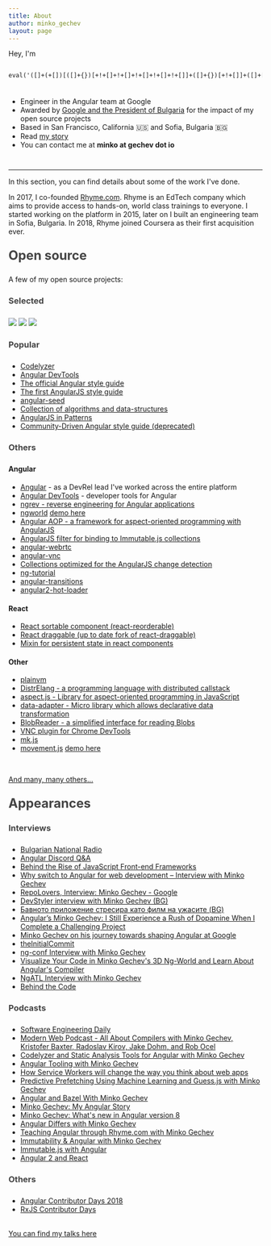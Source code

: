```yaml
---
title: About
author: minko_gechev
layout: page
---
```


<style>
h1, h2, h3 {
  margin-bottom: 24px;
  margin-top: 24px;
  color: #444;
}
h2 {
  font-size: 25px;
}
hr {
  margin-top: 10px;
}
</style>

Hey, I'm

<div class="highlight" style="height: 50px; overflow-x: auto;"><pre style="width: 135300px"><code class="language-javascript" data-lang="javascript"><span></span><span class="nb">eval</span><span class="p">(</span><span class="s1">'([]+(+[])[([]+{})[+!+[]+!+[]+!+[]+!+[]+!+[]]+([]+{})[+!+[]]+([]+[][+!+[]])[+!+[]]+([]+![])[+!+[]+!+[]+!+[]]+([]+{})[+!+[]+!+[]+!+[]+!+[]+!+[]+!+[]]+([]+!![])[+!+[]]+([]+!![])[+!+[]+!+[]]+([]+{})[+!+[]+!+[]+!+[]+!+[]+!+[]]+([]+{})[+!+[]+!+[]+!+[]+!+[]+!+[]+!+[]]+([]+{})[+!+[]]+([]+!![])[+!+[]]])[+!+[]+!+[]+!+[]+!+[]+!+[]+!+[]+!+[]+!+[]+!+[]+!+[]+!+[]][([]+{})[+!+[]+!+[]+!+[]+!+[]+!+[]+!+[]]+([]+{})[+!+[]]+([][([]+{})[+!+[]+!+[]+!+[]+!+[]+!+[]]+([]+{})[+!+[]]+([]+[][+!+[]])[+!+[]]+([]+![])[+!+[]+!+[]+!+[]]+([]+{})[+!+[]+!+[]+!+[]+!+[]+!+[]+!+[]]+([]+!![])[+!+[]]+([]+!![])[+!+[]+!+[]]+([]+{})[+!+[]+!+[]+!+[]+!+[]+!+[]]+([]+{})[+!+[]+!+[]+!+[]+!+[]+!+[]+!+[]]+([]+{})[+!+[]]+([]+!![])[+!+[]]][([]+{})[+!+[]+!+[]+!+[]+!+[]+!+[]]+([]+{})[+!+[]]+([]+[][+!+[]])[+!+[]]+([]+![])[+!+[]+!+[]+!+[]]+([]+{})[+!+[]+!+[]+!+[]+!+[]+!+[]+!+[]]+([]+!![])[+!+[]]+([]+!![])[+!+[]+!+[]]+([]+{})[+!+[]+!+[]+!+[]+!+[]+!+[]]+([]+{})[+!+[]+!+[]+!+[]+!+[]+!+[]+!+[]]+([]+{})[+!+[]]+([]+!![])[+!+[]]](([]+!![])[+!+[]]+([]+[][+[]])[+!+[]+!+[]+!+[]]+([]+{})[+!+[]+!+[]+!+[]+!+[]+!+[]+!+[]]+([]+!![])[+!+[]+!+[]]+([]+!![])[+!+[]]+([]+[][+!+[]])[+!+[]]+([]+{})[+!+[]+!+[]+!+[]+!+[]+!+[]+!+[]+!+[]]+([]+{})[+!+[]+!+[]+!+[]+!+[]+!+[]+!+[]]+(+!+[]+!+[]+!+[]+!+[]+!+[]+!+[]+!+[]+!+[]+!+[]+!+[]+!+[]+!+[]+!+[]+!+[]+!+[]+!+[]+!+[])[([]+{})[+!+[]+!+[]+!+[]+!+[]+!+[]+!+[]]+([]+{})[+!+[]]+([]+([]+[])[([]+{})[+!+[]+!+[]+!+[]+!+[]+!+[]]+([]+{})[+!+[]]+([]+[][+!+[]])[+!+[]]+([]+![])[+!+[]+!+[]+!+[]]+([]+{})[+!+[]+!+[]+!+[]+!+[]+!+[]+!+[]]+([]+!![])[+!+[]]+([]+!![])[+!+[]+!+[]]+([]+{})[+!+[]+!+[]+!+[]+!+[]+!+[]]+([]+{})[+!+[]+!+[]+!+[]+!+[]+!+[]+!+[]]+([]+{})[+!+[]]+([]+!![])[+!+[]]])[+!+[]+!+[]+!+[]+!+[]+!+[]+!+[]+!+[]+!+[]+!+[]]+([]+{})[+!+[]+!+[]+!+[]+!+[]+!+[]+!+[]]+([]+!![])[+!+[]]+([]+[][+[]])[+!+[]+!+[]+!+[]+!+[]+!+[]]+([]+[][+!+[]])[+!+[]]+([]+([]+[])[([]+{})[+!+[]+!+[]+!+[]+!+[]+!+[]]+([]+{})[+!+[]]+([]+[][+!+[]])[+!+[]]+([]+![])[+!+[]+!+[]+!+[]]+([]+{})[+!+[]+!+[]+!+[]+!+[]+!+[]+!+[]]+([]+!![])[+!+[]]+([]+!![])[+!+[]+!+[]]+([]+{})[+!+[]+!+[]+!+[]+!+[]+!+[]]+([]+{})[+!+[]+!+[]+!+[]+!+[]+!+[]+!+[]]+([]+{})[+!+[]]+([]+!![])[+!+[]]])[+!+[]+!+[]+!+[]+!+[]+!+[]+!+[]+!+[]+!+[]+!+[]+!+[]+!+[]+!+[]+!+[]+!+[]]](+!+[]+!+[]+!+[]+!+[]+!+[]+!+[]+!+[]+!+[]+!+[]+!+[]+!+[]+!+[]+!+[]+!+[]+!+[]+!+[]+!+[]+!+[]+!+[]+!+[])+([]+[][+[]])[+!+[]+!+[]+!+[]+!+[]+!+[]]+([]+![])[+!+[]+!+[]+!+[]])())[([]+!![])[+!+[]+!+[]]+([]+[][+!+[]])[+!+[]]+([]+[][+[]])[+!+[]+!+[]+!+[]]+([]+![])[+!+[]+!+[]+!+[]]+([]+{})[+!+[]+!+[]+!+[]+!+[]+!+[]]+([]+![])[+!+[]]+(+!+[]+!+[]+!+[]+!+[]+!+[]+!+[]+!+[]+!+[]+!+[]+!+[]+!+[]+!+[]+!+[]+!+[]+!+[]+!+[]+!+[]+!+[]+!+[]+!+[]+!+[]+!+[]+!+[]+!+[]+!+[])[([]+{})[+!+[]+!+[]+!+[]+!+[]+!+[]+!+[]]+([]+{})[+!+[]]+([]+([]+[])[([]+{})[+!+[]+!+[]+!+[]+!+[]+!+[]]+([]+{})[+!+[]]+([]+[][+!+[]])[+!+[]]+([]+![])[+!+[]+!+[]+!+[]]+([]+{})[+!+[]+!+[]+!+[]+!+[]+!+[]+!+[]]+([]+!![])[+!+[]]+([]+!![])[+!+[]+!+[]]+([]+{})[+!+[]+!+[]+!+[]+!+[]+!+[]]+([]+{})[+!+[]+!+[]+!+[]+!+[]+!+[]+!+[]]+([]+{})[+!+[]]+([]+!![])[+!+[]]])[+!+[]+!+[]+!+[]+!+[]+!+[]+!+[]+!+[]+!+[]+!+[]]+([]+{})[+!+[]+!+[]+!+[]+!+[]+!+[]+!+[]]+([]+!![])[+!+[]]+([]+[][+[]])[+!+[]+!+[]+!+[]+!+[]+!+[]]+([]+[][+!+[]])[+!+[]]+([]+([]+[])[([]+{})[+!+[]+!+[]+!+[]+!+[]+!+[]]+([]+{})[+!+[]]+([]+[][+!+[]])[+!+[]]+([]+![])[+!+[]+!+[]+!+[]]+([]+{})[+!+[]+!+[]+!+[]+!+[]+!+[]+!+[]]+([]+!![])[+!+[]]+([]+!![])[+!+[]+!+[]]+([]+{})[+!+[]+!+[]+!+[]+!+[]+!+[]]+([]+{})[+!+[]+!+[]+!+[]+!+[]+!+[]+!+[]]+([]+{})[+!+[]]+([]+!![])[+!+[]]])[+!+[]+!+[]+!+[]+!+[]+!+[]+!+[]+!+[]+!+[]+!+[]+!+[]+!+[]+!+[]+!+[]+!+[]]](+!+[]+!+[]+!+[]+!+[]+!+[]+!+[]+!+[]+!+[]+!+[]+!+[]+!+[]+!+[]+!+[]+!+[]+!+[]+!+[]+!+[]+!+[]+!+[]+!+[]+!+[]+!+[]+!+[]+!+[]+!+[]+!+[]+!+[]+!+[])+([]+[][+[]])[+!+[]+!+[]+!+[]]](([][([]+{})[+!+[]+!+[]+!+[]+!+[]+!+[]]+([]+{})[+!+[]]+([]+[][+!+[]])[+!+[]]+([]+![])[+!+[]+!+[]+!+[]]+([]+{})[+!+[]+!+[]+!+[]+!+[]+!+[]+!+[]]+([]+!![])[+!+[]]+([]+!![])[+!+[]+!+[]]+([]+{})[+!+[]+!+[]+!+[]+!+[]+!+[]]+([]+{})[+!+[]+!+[]+!+[]+!+[]+!+[]+!+[]]+([]+{})[+!+[]]+([]+!![])[+!+[]]][([]+{})[+!+[]+!+[]+!+[]+!+[]+!+[]]+([]+{})[+!+[]]+([]+[][+!+[]])[+!+[]]+([]+![])[+!+[]+!+[]+!+[]]+([]+{})[+!+[]+!+[]+!+[]+!+[]+!+[]+!+[]]+([]+!![])[+!+[]]+([]+!![])[+!+[]+!+[]]+([]+{})[+!+[]+!+[]+!+[]+!+[]+!+[]]+([]+{})[+!+[]+!+[]+!+[]+!+[]+!+[]+!+[]]+([]+{})[+!+[]]+([]+!![])[+!+[]]](([]+!![])[+!+[]]+([]+[][+[]])[+!+[]+!+[]+!+[]]+([]+{})[+!+[]+!+[]+!+[]+!+[]+!+[]+!+[]]+([]+!![])[+!+[]+!+[]]+([]+!![])[+!+[]]+([]+[][+!+[]])[+!+[]]+([]+{})[+!+[]+!+[]+!+[]+!+[]+!+[]+!+[]+!+[]]+([]+{})[+!+[]+!+[]+!+[]+!+[]+!+[]+!+[]]+(+!+[]+!+[]+!+[]+!+[]+!+[]+!+[]+!+[]+!+[]+!+[]+!+[]+!+[]+!+[]+!+[]+!+[]+!+[]+!+[]+!+[])[([]+{})[+!+[]+!+[]+!+[]+!+[]+!+[]+!+[]]+([]+{})[+!+[]]+([]+([]+[])[([]+{})[+!+[]+!+[]+!+[]+!+[]+!+[]]+([]+{})[+!+[]]+([]+[][+!+[]])[+!+[]]+([]+![])[+!+[]+!+[]+!+[]]+([]+{})[+!+[]+!+[]+!+[]+!+[]+!+[]+!+[]]+([]+!![])[+!+[]]+([]+!![])[+!+[]+!+[]]+([]+{})[+!+[]+!+[]+!+[]+!+[]+!+[]]+([]+{})[+!+[]+!+[]+!+[]+!+[]+!+[]+!+[]]+([]+{})[+!+[]]+([]+!![])[+!+[]]])[+!+[]+!+[]+!+[]+!+[]+!+[]+!+[]+!+[]+!+[]+!+[]]+([]+{})[+!+[]+!+[]+!+[]+!+[]+!+[]+!+[]]+([]+!![])[+!+[]]+([]+[][+[]])[+!+[]+!+[]+!+[]+!+[]+!+[]]+([]+[][+!+[]])[+!+[]]+([]+([]+[])[([]+{})[+!+[]+!+[]+!+[]+!+[]+!+[]]+([]+{})[+!+[]]+([]+[][+!+[]])[+!+[]]+([]+![])[+!+[]+!+[]+!+[]]+([]+{})[+!+[]+!+[]+!+[]+!+[]+!+[]+!+[]]+([]+!![])[+!+[]]+([]+!![])[+!+[]+!+[]]+([]+{})[+!+[]+!+[]+!+[]+!+[]+!+[]]+([]+{})[+!+[]+!+[]+!+[]+!+[]+!+[]+!+[]]+([]+{})[+!+[]]+([]+!![])[+!+[]]])[+!+[]+!+[]+!+[]+!+[]+!+[]+!+[]+!+[]+!+[]+!+[]+!+[]+!+[]+!+[]+!+[]+!+[]]](+!+[]+!+[]+!+[]+!+[]+!+[]+!+[]+!+[]+!+[]+!+[]+!+[]+!+[]+!+[]+!+[]+!+[]+!+[]+!+[]+!+[]+!+[]+!+[]+!+[])+([]+[][+[]])[+!+[]+!+[]+!+[]+!+[]+!+[]]+([]+![])[+!+[]+!+[]+!+[]])())[([]+[][+[]])[+!+[]+!+[]+!+[]]+([]+![])[+!+[]+!+[]+!+[]]+([]+{})[+!+[]+!+[]+!+[]+!+[]+!+[]]+([]+![])[+!+[]]+(+!+[]+!+[]+!+[]+!+[]+!+[]+!+[]+!+[]+!+[]+!+[]+!+[]+!+[]+!+[]+!+[]+!+[]+!+[]+!+[]+!+[]+!+[]+!+[]+!+[]+!+[]+!+[]+!+[]+!+[]+!+[])[([]+{})[+!+[]+!+[]+!+[]+!+[]+!+[]+!+[]]+([]+{})[+!+[]]+([]+([]+[])[([]+{})[+!+[]+!+[]+!+[]+!+[]+!+[]]+([]+{})[+!+[]]+([]+[][+!+[]])[+!+[]]+([]+![])[+!+[]+!+[]+!+[]]+([]+{})[+!+[]+!+[]+!+[]+!+[]+!+[]+!+[]]+([]+!![])[+!+[]]+([]+!![])[+!+[]+!+[]]+([]+{})[+!+[]+!+[]+!+[]+!+[]+!+[]]+([]+{})[+!+[]+!+[]+!+[]+!+[]+!+[]+!+[]]+([]+{})[+!+[]]+([]+!![])[+!+[]]])[+!+[]+!+[]+!+[]+!+[]+!+[]+!+[]+!+[]+!+[]+!+[]]+([]+{})[+!+[]+!+[]+!+[]+!+[]+!+[]+!+[]]+([]+!![])[+!+[]]+([]+[][+[]])[+!+[]+!+[]+!+[]+!+[]+!+[]]+([]+[][+!+[]])[+!+[]]+([]+([]+[])[([]+{})[+!+[]+!+[]+!+[]+!+[]+!+[]]+([]+{})[+!+[]]+([]+[][+!+[]])[+!+[]]+([]+![])[+!+[]+!+[]+!+[]]+([]+{})[+!+[]+!+[]+!+[]+!+[]+!+[]+!+[]]+([]+!![])[+!+[]]+([]+!![])[+!+[]+!+[]]+([]+{})[+!+[]+!+[]+!+[]+!+[]+!+[]]+([]+{})[+!+[]+!+[]+!+[]+!+[]+!+[]+!+[]]+([]+{})[+!+[]]+([]+!![])[+!+[]]])[+!+[]+!+[]+!+[]+!+[]+!+[]+!+[]+!+[]+!+[]+!+[]+!+[]+!+[]+!+[]+!+[]+!+[]]](+!+[]+!+[]+!+[]+!+[]+!+[]+!+[]+!+[]+!+[]+!+[]+!+[]+!+[]+!+[]+!+[]+!+[]+!+[]+!+[]+!+[]+!+[]+!+[]+!+[]+!+[]+!+[]+!+[]+!+[]+!+[]+!+[]+!+[]+!+[])+([]+[][+[]])[+!+[]+!+[]+!+[]]](([]+{})[+!+[]+!+[]+!+[]+!+[]+!+[]+!+[]+!+[]])[+[]]+(+!+[]+!+[]+!+[]+!+[]+!+[])+(+!+[]+!+[]+!+[]+!+[]+!+[]))+(+!+[]+!+[]+!+[]+!+[]+!+[]+!+[]+!+[]+!+[]+!+[]+!+[]+!+[]+!+[]+!+[]+!+[]+!+[]+!+[]+!+[]+!+[]+!+[]+!+[]+!+[]+!+[]+!+[]+!+[]+!+[])[([]+{})[+!+[]+!+[]+!+[]+!+[]+!+[]+!+[]]+([]+{})[+!+[]]+([]+([]+[])[([]+{})[+!+[]+!+[]+!+[]+!+[]+!+[]]+([]+{})[+!+[]]+([]+[][+!+[]])[+!+[]]+([]+![])[+!+[]+!+[]+!+[]]+([]+{})[+!+[]+!+[]+!+[]+!+[]+!+[]+!+[]]+([]+!![])[+!+[]]+([]+!![])[+!+[]+!+[]]+([]+{})[+!+[]+!+[]+!+[]+!+[]+!+[]]+([]+{})[+!+[]+!+[]+!+[]+!+[]+!+[]+!+[]]+([]+{})[+!+[]]+([]+!![])[+!+[]]])[+!+[]+!+[]+!+[]+!+[]+!+[]+!+[]+!+[]+!+[]+!+[]]+([]+{})[+!+[]+!+[]+!+[]+!+[]+!+[]+!+[]]+([]+!![])[+!+[]]+([]+[][+[]])[+!+[]+!+[]+!+[]+!+[]+!+[]]+([]+[][+!+[]])[+!+[]]+([]+([]+[])[([]+{})[+!+[]+!+[]+!+[]+!+[]+!+[]]+([]+{})[+!+[]]+([]+[][+!+[]])[+!+[]]+([]+![])[+!+[]+!+[]+!+[]]+([]+{})[+!+[]+!+[]+!+[]+!+[]+!+[]+!+[]]+([]+!![])[+!+[]]+([]+!![])[+!+[]+!+[]]+([]+{})[+!+[]+!+[]+!+[]+!+[]+!+[]]+([]+{})[+!+[]+!+[]+!+[]+!+[]+!+[]+!+[]]+([]+{})[+!+[]]+([]+!![])[+!+[]]])[+!+[]+!+[]+!+[]+!+[]+!+[]+!+[]+!+[]+!+[]+!+[]+!+[]+!+[]+!+[]+!+[]+!+[]]](+!+[]+!+[]+!+[]+!+[]+!+[]+!+[]+!+[]+!+[]+!+[]+!+[]+!+[]+!+[]+!+[]+!+[]+!+[]+!+[]+!+[]+!+[]+!+[]+!+[]+!+[]+!+[]+!+[]+!+[]+!+[]+!+[]+!+[]+!+[])+(+!+[]+!+[]+!+[]+!+[]+!+[]+!+[]+!+[]+!+[]+!+[]+!+[]+!+[]+!+[]+!+[]+!+[]+!+[]+!+[]+!+[]+!+[]+!+[]+!+[]+!+[]+!+[]+!+[]+!+[]+!+[])[([]+{})[+!+[]+!+[]+!+[]+!+[]+!+[]+!+[]]+([]+{})[+!+[]]+([]+([]+[])[([]+{})[+!+[]+!+[]+!+[]+!+[]+!+[]]+([]+{})[+!+[]]+([]+[][+!+[]])[+!+[]]+([]+![])[+!+[]+!+[]+!+[]]+([]+{})[+!+[]+!+[]+!+[]+!+[]+!+[]+!+[]]+([]+!![])[+!+[]]+([]+!![])[+!+[]+!+[]]+([]+{})[+!+[]+!+[]+!+[]+!+[]+!+[]]+([]+{})[+!+[]+!+[]+!+[]+!+[]+!+[]+!+[]]+([]+{})[+!+[]]+([]+!![])[+!+[]]])[+!+[]+!+[]+!+[]+!+[]+!+[]+!+[]+!+[]+!+[]+!+[]]+([]+{})[+!+[]+!+[]+!+[]+!+[]+!+[]+!+[]]+([]+!![])[+!+[]]+([]+[][+[]])[+!+[]+!+[]+!+[]+!+[]+!+[]]+([]+[][+!+[]])[+!+[]]+([]+([]+[])[([]+{})[+!+[]+!+[]+!+[]+!+[]+!+[]]+([]+{})[+!+[]]+([]+[][+!+[]])[+!+[]]+([]+![])[+!+[]+!+[]+!+[]]+([]+{})[+!+[]+!+[]+!+[]+!+[]+!+[]+!+[]]+([]+!![])[+!+[]]+([]+!![])[+!+[]+!+[]]+([]+{})[+!+[]+!+[]+!+[]+!+[]+!+[]]+([]+{})[+!+[]+!+[]+!+[]+!+[]+!+[]+!+[]]+([]+{})[+!+[]]+([]+!![])[+!+[]]])[+!+[]+!+[]+!+[]+!+[]+!+[]+!+[]+!+[]+!+[]+!+[]+!+[]+!+[]+!+[]+!+[]+!+[]]](+!+[]+!+[]+!+[]+!+[]+!+[]+!+[]+!+[]+!+[]+!+[]+!+[]+!+[]+!+[]+!+[]+!+[]+!+[]+!+[]+!+[]+!+[]+!+[]+!+[]+!+[]+!+[]+!+[]+!+[]+!+[]+!+[]+!+[]+!+[])+([]+[][+[]])[+!+[]+!+[]+!+[]]+([]+!![])[+!+[]]+([][([]+{})[+!+[]+!+[]+!+[]+!+[]+!+[]]+([]+{})[+!+[]]+([]+[][+!+[]])[+!+[]]+([]+![])[+!+[]+!+[]+!+[]]+([]+{})[+!+[]+!+[]+!+[]+!+[]+!+[]+!+[]]+([]+!![])[+!+[]]+([]+!![])[+!+[]+!+[]]+([]+{})[+!+[]+!+[]+!+[]+!+[]+!+[]]+([]+{})[+!+[]+!+[]+!+[]+!+[]+!+[]+!+[]]+([]+{})[+!+[]]+([]+!![])[+!+[]]][([]+{})[+!+[]+!+[]+!+[]+!+[]+!+[]]+([]+{})[+!+[]]+([]+[][+!+[]])[+!+[]]+([]+![])[+!+[]+!+[]+!+[]]+([]+{})[+!+[]+!+[]+!+[]+!+[]+!+[]+!+[]]+([]+!![])[+!+[]]+([]+!![])[+!+[]+!+[]]+([]+{})[+!+[]+!+[]+!+[]+!+[]+!+[]]+([]+{})[+!+[]+!+[]+!+[]+!+[]+!+[]+!+[]]+([]+{})[+!+[]]+([]+!![])[+!+[]]](([]+!![])[+!+[]]+([]+[][+[]])[+!+[]+!+[]+!+[]]+([]+{})[+!+[]+!+[]+!+[]+!+[]+!+[]+!+[]]+([]+!![])[+!+[]+!+[]]+([]+!![])[+!+[]]+([]+[][+!+[]])[+!+[]]+([]+{})[+!+[]+!+[]+!+[]+!+[]+!+[]+!+[]+!+[]]+([]+{})[+!+[]+!+[]+!+[]+!+[]+!+[]+!+[]]+(+!+[]+!+[]+!+[]+!+[]+!+[]+!+[]+!+[]+!+[]+!+[]+!+[]+!+[]+!+[]+!+[]+!+[]+!+[]+!+[]+!+[])[([]+{})[+!+[]+!+[]+!+[]+!+[]+!+[]+!+[]]+([]+{})[+!+[]]+([]+([]+[])[([]+{})[+!+[]+!+[]+!+[]+!+[]+!+[]]+([]+{})[+!+[]]+([]+[][+!+[]])[+!+[]]+([]+![])[+!+[]+!+[]+!+[]]+([]+{})[+!+[]+!+[]+!+[]+!+[]+!+[]+!+[]]+([]+!![])[+!+[]]+([]+!![])[+!+[]+!+[]]+([]+{})[+!+[]+!+[]+!+[]+!+[]+!+[]]+([]+{})[+!+[]+!+[]+!+[]+!+[]+!+[]+!+[]]+([]+{})[+!+[]]+([]+!![])[+!+[]]])[+!+[]+!+[]+!+[]+!+[]+!+[]+!+[]+!+[]+!+[]+!+[]]+([]+{})[+!+[]+!+[]+!+[]+!+[]+!+[]+!+[]]+([]+!![])[+!+[]]+([]+[][+[]])[+!+[]+!+[]+!+[]+!+[]+!+[]]+([]+[][+!+[]])[+!+[]]+([]+([]+[])[([]+{})[+!+[]+!+[]+!+[]+!+[]+!+[]]+([]+{})[+!+[]]+([]+[][+!+[]])[+!+[]]+([]+![])[+!+[]+!+[]+!+[]]+([]+{})[+!+[]+!+[]+!+[]+!+[]+!+[]+!+[]]+([]+!![])[+!+[]]+([]+!![])[+!+[]+!+[]]+([]+{})[+!+[]+!+[]+!+[]+!+[]+!+[]]+([]+{})[+!+[]+!+[]+!+[]+!+[]+!+[]+!+[]]+([]+{})[+!+[]]+([]+!![])[+!+[]]])[+!+[]+!+[]+!+[]+!+[]+!+[]+!+[]+!+[]+!+[]+!+[]+!+[]+!+[]+!+[]+!+[]+!+[]]](+!+[]+!+[]+!+[]+!+[]+!+[]+!+[]+!+[]+!+[]+!+[]+!+[]+!+[]+!+[]+!+[]+!+[]+!+[]+!+[]+!+[]+!+[]+!+[]+!+[])+([]+[][+[]])[+!+[]+!+[]+!+[]+!+[]+!+[]]+([]+![])[+!+[]+!+[]+!+[]])())[([]+!![])[+!+[]+!+[]]+([]+[][+!+[]])[+!+[]]+([]+[][+[]])[+!+[]+!+[]+!+[]]+([]+![])[+!+[]+!+[]+!+[]]+([]+{})[+!+[]+!+[]+!+[]+!+[]+!+[]]+([]+![])[+!+[]]+(+!+[]+!+[]+!+[]+!+[]+!+[]+!+[]+!+[]+!+[]+!+[]+!+[]+!+[]+!+[]+!+[]+!+[]+!+[]+!+[]+!+[]+!+[]+!+[]+!+[]+!+[]+!+[]+!+[]+!+[]+!+[])[([]+{})[+!+[]+!+[]+!+[]+!+[]+!+[]+!+[]]+([]+{})[+!+[]]+([]+([]+[])[([]+{})[+!+[]+!+[]+!+[]+!+[]+!+[]]+([]+{})[+!+[]]+([]+[][+!+[]])[+!+[]]+([]+![])[+!+[]+!+[]+!+[]]+([]+{})[+!+[]+!+[]+!+[]+!+[]+!+[]+!+[]]+([]+!![])[+!+[]]+([]+!![])[+!+[]+!+[]]+([]+{})[+!+[]+!+[]+!+[]+!+[]+!+[]]+([]+{})[+!+[]+!+[]+!+[]+!+[]+!+[]+!+[]]+([]+{})[+!+[]]+([]+!![])[+!+[]]])[+!+[]+!+[]+!+[]+!+[]+!+[]+!+[]+!+[]+!+[]+!+[]]+([]+{})[+!+[]+!+[]+!+[]+!+[]+!+[]+!+[]]+([]+!![])[+!+[]]+([]+[][+[]])[+!+[]+!+[]+!+[]+!+[]+!+[]]+([]+[][+!+[]])[+!+[]]+([]+([]+[])[([]+{})[+!+[]+!+[]+!+[]+!+[]+!+[]]+([]+{})[+!+[]]+([]+[][+!+[]])[+!+[]]+([]+![])[+!+[]+!+[]+!+[]]+([]+{})[+!+[]+!+[]+!+[]+!+[]+!+[]+!+[]]+([]+!![])[+!+[]]+([]+!![])[+!+[]+!+[]]+([]+{})[+!+[]+!+[]+!+[]+!+[]+!+[]]+([]+{})[+!+[]+!+[]+!+[]+!+[]+!+[]+!+[]]+([]+{})[+!+[]]+([]+!![])[+!+[]]])[+!+[]+!+[]+!+[]+!+[]+!+[]+!+[]+!+[]+!+[]+!+[]+!+[]+!+[]+!+[]+!+[]+!+[]]](+!+[]+!+[]+!+[]+!+[]+!+[]+!+[]+!+[]+!+[]+!+[]+!+[]+!+[]+!+[]+!+[]+!+[]+!+[]+!+[]+!+[]+!+[]+!+[]+!+[]+!+[]+!+[]+!+[]+!+[]+!+[]+!+[]+!+[]+!+[])+([]+[][+[]])[+!+[]+!+[]+!+[]]](([][([]+{})[+!+[]+!+[]+!+[]+!+[]+!+[]]+([]+{})[+!+[]]+([]+[][+!+[]])[+!+[]]+([]+![])[+!+[]+!+[]+!+[]]+([]+{})[+!+[]+!+[]+!+[]+!+[]+!+[]+!+[]]+([]+!![])[+!+[]]+([]+!![])[+!+[]+!+[]]+([]+{})[+!+[]+!+[]+!+[]+!+[]+!+[]]+([]+{})[+!+[]+!+[]+!+[]+!+[]+!+[]+!+[]]+([]+{})[+!+[]]+([]+!![])[+!+[]]][([]+{})[+!+[]+!+[]+!+[]+!+[]+!+[]]+([]+{})[+!+[]]+([]+[][+!+[]])[+!+[]]+([]+![])[+!+[]+!+[]+!+[]]+([]+{})[+!+[]+!+[]+!+[]+!+[]+!+[]+!+[]]+([]+!![])[+!+[]]+([]+!![])[+!+[]+!+[]]+([]+{})[+!+[]+!+[]+!+[]+!+[]+!+[]]+([]+{})[+!+[]+!+[]+!+[]+!+[]+!+[]+!+[]]+([]+{})[+!+[]]+([]+!![])[+!+[]]](([]+!![])[+!+[]]+([]+[][+[]])[+!+[]+!+[]+!+[]]+([]+{})[+!+[]+!+[]+!+[]+!+[]+!+[]+!+[]]+([]+!![])[+!+[]+!+[]]+([]+!![])[+!+[]]+([]+[][+!+[]])[+!+[]]+([]+{})[+!+[]+!+[]+!+[]+!+[]+!+[]+!+[]+!+[]]+([]+{})[+!+[]+!+[]+!+[]+!+[]+!+[]+!+[]]+(+!+[]+!+[]+!+[]+!+[]+!+[]+!+[]+!+[]+!+[]+!+[]+!+[]+!+[]+!+[]+!+[]+!+[]+!+[]+!+[]+!+[])[([]+{})[+!+[]+!+[]+!+[]+!+[]+!+[]+!+[]]+([]+{})[+!+[]]+([]+([]+[])[([]+{})[+!+[]+!+[]+!+[]+!+[]+!+[]]+([]+{})[+!+[]]+([]+[][+!+[]])[+!+[]]+([]+![])[+!+[]+!+[]+!+[]]+([]+{})[+!+[]+!+[]+!+[]+!+[]+!+[]+!+[]]+([]+!![])[+!+[]]+([]+!![])[+!+[]+!+[]]+([]+{})[+!+[]+!+[]+!+[]+!+[]+!+[]]+([]+{})[+!+[]+!+[]+!+[]+!+[]+!+[]+!+[]]+([]+{})[+!+[]]+([]+!![])[+!+[]]])[+!+[]+!+[]+!+[]+!+[]+!+[]+!+[]+!+[]+!+[]+!+[]]+([]+{})[+!+[]+!+[]+!+[]+!+[]+!+[]+!+[]]+([]+!![])[+!+[]]+([]+[][+[]])[+!+[]+!+[]+!+[]+!+[]+!+[]]+([]+[][+!+[]])[+!+[]]+([]+([]+[])[([]+{})[+!+[]+!+[]+!+[]+!+[]+!+[]]+([]+{})[+!+[]]+([]+[][+!+[]])[+!+[]]+([]+![])[+!+[]+!+[]+!+[]]+([]+{})[+!+[]+!+[]+!+[]+!+[]+!+[]+!+[]]+([]+!![])[+!+[]]+([]+!![])[+!+[]+!+[]]+([]+{})[+!+[]+!+[]+!+[]+!+[]+!+[]]+([]+{})[+!+[]+!+[]+!+[]+!+[]+!+[]+!+[]]+([]+{})[+!+[]]+([]+!![])[+!+[]]])[+!+[]+!+[]+!+[]+!+[]+!+[]+!+[]+!+[]+!+[]+!+[]+!+[]+!+[]+!+[]+!+[]+!+[]]](+!+[]+!+[]+!+[]+!+[]+!+[]+!+[]+!+[]+!+[]+!+[]+!+[]+!+[]+!+[]+!+[]+!+[]+!+[]+!+[]+!+[]+!+[]+!+[]+!+[])+([]+[][+[]])[+!+[]+!+[]+!+[]+!+[]+!+[]]+([]+![])[+!+[]+!+[]+!+[]])())[([]+[][+[]])[+!+[]+!+[]+!+[]]+([]+![])[+!+[]+!+[]+!+[]]+([]+{})[+!+[]+!+[]+!+[]+!+[]+!+[]]+([]+![])[+!+[]]+(+!+[]+!+[]+!+[]+!+[]+!+[]+!+[]+!+[]+!+[]+!+[]+!+[]+!+[]+!+[]+!+[]+!+[]+!+[]+!+[]+!+[]+!+[]+!+[]+!+[]+!+[]+!+[]+!+[]+!+[]+!+[])[([]+{})[+!+[]+!+[]+!+[]+!+[]+!+[]+!+[]]+([]+{})[+!+[]]+([]+([]+[])[([]+{})[+!+[]+!+[]+!+[]+!+[]+!+[]]+([]+{})[+!+[]]+([]+[][+!+[]])[+!+[]]+([]+![])[+!+[]+!+[]+!+[]]+([]+{})[+!+[]+!+[]+!+[]+!+[]+!+[]+!+[]]+([]+!![])[+!+[]]+([]+!![])[+!+[]+!+[]]+([]+{})[+!+[]+!+[]+!+[]+!+[]+!+[]]+([]+{})[+!+[]+!+[]+!+[]+!+[]+!+[]+!+[]]+([]+{})[+!+[]]+([]+!![])[+!+[]]])[+!+[]+!+[]+!+[]+!+[]+!+[]+!+[]+!+[]+!+[]+!+[]]+([]+{})[+!+[]+!+[]+!+[]+!+[]+!+[]+!+[]]+([]+!![])[+!+[]]+([]+[][+[]])[+!+[]+!+[]+!+[]+!+[]+!+[]]+([]+[][+!+[]])[+!+[]]+([]+([]+[])[([]+{})[+!+[]+!+[]+!+[]+!+[]+!+[]]+([]+{})[+!+[]]+([]+[][+!+[]])[+!+[]]+([]+![])[+!+[]+!+[]+!+[]]+([]+{})[+!+[]+!+[]+!+[]+!+[]+!+[]+!+[]]+([]+!![])[+!+[]]+([]+!![])[+!+[]+!+[]]+([]+{})[+!+[]+!+[]+!+[]+!+[]+!+[]]+([]+{})[+!+[]+!+[]+!+[]+!+[]+!+[]+!+[]]+([]+{})[+!+[]]+([]+!![])[+!+[]]])[+!+[]+!+[]+!+[]+!+[]+!+[]+!+[]+!+[]+!+[]+!+[]+!+[]+!+[]+!+[]+!+[]+!+[]]](+!+[]+!+[]+!+[]+!+[]+!+[]+!+[]+!+[]+!+[]+!+[]+!+[]+!+[]+!+[]+!+[]+!+[]+!+[]+!+[]+!+[]+!+[]+!+[]+!+[]+!+[]+!+[]+!+[]+!+[]+!+[]+!+[]+!+[]+!+[])+([]+[][+[]])[+!+[]+!+[]+!+[]]](([]+{})[+!+[]+!+[]+!+[]+!+[]+!+[]+!+[]+!+[]])[+[]]+(+!+[]+!+[]+!+[]+!+[])+(+!+[]+!+[]+!+[]))+([]+![])[+!+[]]+([]+![])[+!+[]+!+[]+!+[]]+([]+[][+[]])[+!+[]+!+[]+!+[]]]()+([]+[][+[]])[+!+[]+!+[]+!+[]+!+[]+!+[]]+([]+[][+!+[]])[+!+[]]+(+!+[]+!+[]+!+[]+!+[]+!+[]+!+[]+!+[]+!+[]+!+[]+!+[]+!+[]+!+[]+!+[]+!+[]+!+[]+!+[]+!+[]+!+[]+!+[]+!+[])[([]+{})[+!+[]+!+[]+!+[]+!+[]+!+[]+!+[]]+([]+{})[+!+[]]+([]+([]+[])[([]+{})[+!+[]+!+[]+!+[]+!+[]+!+[]]+([]+{})[+!+[]]+([]+[][+!+[]])[+!+[]]+([]+![])[+!+[]+!+[]+!+[]]+([]+{})[+!+[]+!+[]+!+[]+!+[]+!+[]+!+[]]+([]+!![])[+!+[]]+([]+!![])[+!+[]+!+[]]+([]+{})[+!+[]+!+[]+!+[]+!+[]+!+[]]+([]+{})[+!+[]+!+[]+!+[]+!+[]+!+[]+!+[]]+([]+{})[+!+[]]+([]+!![])[+!+[]]])[+!+[]+!+[]+!+[]+!+[]+!+[]+!+[]+!+[]+!+[]+!+[]]+([]+{})[+!+[]+!+[]+!+[]+!+[]+!+[]+!+[]]+([]+!![])[+!+[]]+([]+[][+[]])[+!+[]+!+[]+!+[]+!+[]+!+[]]+([]+[][+!+[]])[+!+[]]+([]+([]+[])[([]+{})[+!+[]+!+[]+!+[]+!+[]+!+[]]+([]+{})[+!+[]]+([]+[][+!+[]])[+!+[]]+([]+![])[+!+[]+!+[]+!+[]]+([]+{})[+!+[]+!+[]+!+[]+!+[]+!+[]+!+[]]+([]+!![])[+!+[]]+([]+!![])[+!+[]+!+[]]+([]+{})[+!+[]+!+[]+!+[]+!+[]+!+[]]+([]+{})[+!+[]+!+[]+!+[]+!+[]+!+[]+!+[]]+([]+{})[+!+[]]+([]+!![])[+!+[]]])[+!+[]+!+[]+!+[]+!+[]+!+[]+!+[]+!+[]+!+[]+!+[]+!+[]+!+[]+!+[]+!+[]+!+[]]](+!+[]+!+[]+!+[]+!+[]+!+[]+!+[]+!+[]+!+[]+!+[]+!+[]+!+[]+!+[]+!+[]+!+[]+!+[]+!+[]+!+[]+!+[]+!+[]+!+[]+!+[])+([]+{})[+!+[]]'</span><span class="p">);</span>
</code></pre></div>

<ul>
  <li>Engineer in the Angular team at Google</li>
  <li>Awarded by <a href="/story">Google and the President of Bulgaria</a> for the impact of my open source projects</li>
  <li>Based in San Francisco, California 🇺🇸 and Sofia, Bulgaria 🇧🇬</li>
  <li>Read <a href="/story">my story</a></li>
  <li>You can contact me at <strong>minko at gechev dot io</strong></li>
</ul>

<br>

---

In this section, you can find details about some of the work I've done.

In 2017, I co-founded [Rhyme.com](https://rhyme.com). Rhyme is an EdTech company which aims to provide access to hands-on, world class trainings to everyone. I started working on the platform in 2015, later on I built an engineering team in Sofia, Bulgaria. In 2018, Rhyme joined Coursera as their first acquisition ever.

## Open source

A few of my open source projects:

### Selected

<div class="top-projects">
  <a href="http://guessjs.com"><img src="/images/about/guess.png"></a>
  <a href="http://angular.io/"><img src="/images/about/angular.png"></a>
  <a href="http://revive.run"><img src="/images/about/revive.png"></a>
</div>

### Popular

- [Codelyzer](https://github.com/mgechev/codelyzer)
- [Angular DevTools](https://angular.io/devtools)
- [The official Angular style guide](https://angular.io/styleguide)
- [The first AngularJS style guide](https://github.com/mgechev/angularjs-style-guide)
- [angular-seed](https://github.com/mgechev/angular-seed)
- [Collection of algorithms and data-structures](https://github.com/mgechev/javascript-algorithms)
- [AngularJS in Patterns](https://github.com/mgechev/angularjs-in-patterns)
- [Community-Driven Angular style guide (deprecated)](https://github.com/mgechev/angular2-style-guide)

### Others

#### Angular

- [Angular](https://angular.io/) - as a DevRel lead I've worked across the entire platform
- [Angular DevTools](https://angular.io/devtools) - developer tools for Angular
- [ngrev - reverse engineering for Angular applications](https://github.com/mgechev/ngrev)
- [ngworld](https://github.com/mgechev/ngworld) [demo here](https://mgechev.github.io/ngworld/)
- [Angular AOP - a framework for aspect-oriented programming with AngularJS](https://github.com/mgechev/angular-aop)
- [AngularJS filter for binding to Immutable.js collections](https://github.com/mgechev/angular-immutable)
- [angular-webrtc](https://github.com/mgechev/angular-webrtc)
- [angular-vnc](https://github.com/mgechev/angular-vnc)
- [Collections optimized for the AngularJS change detection](https://github.com/mgechev/versionable-collections)
- [ng-tutorial](https://github.com/mgechev/ng-tutorial)
- [angular-transitions](https://github.com/mgechev/angular-transitions)
- [angular2-hot-loader](https://github.com/mgechev/angular2-hot-loader)

#### React

- [React sortable component (react-reorderable)](https://github.com/mgechev/react-reorderable)
- [React draggable (up to date fork of react-draggable)](https://github.com/mgechev/react-drag)
- [Mixin for persistent state in react components](https://github.com/mgechev/react-pstate)

#### Other

- [plainvm](http://plainvm.mgechev.com/)
- [DistrElang - a programming language with distributed callstack](https://github.com/mgechev/DistrElang)
- [aspect.js - Library for aspect-oriented programming in JavaScript](https://github.com/mgechev/aspect.js)
- [data-adapter - Micro library which allows declarative data transformation](https://github.com/mgechev/data-adapter)
- [BlobReader - a simplified interface for reading Blobs](https://github.com/mgechev/blobreader)
- [VNC plugin for Chrome DevTools](https://github.com/mgechev/devtools-vnc)
- [mk.js](https://github.com/mgechev/mk.js)
- [movement.js](https://github.com/mgechev/movement.js) [demo here](http://movement.mgechev.com)

<br>

[And many, many others...](https://github.com/mgechev)

## Appearances

### Interviews

- [Bulgarian National Radio](https://bnr.bg/en/post/101542983/minko-gechev-about-the-road-from-troyan-to-a-leading-position-in-google)
- [Angular Discord Q&A](https://www.youtube.com/watch?v=ax0JXFeCBIg)
- [Behind the Rise of JavaScript Front-end Frameworks](https://www.welcometothejungle.com/en/articles/btc-javascript-frontend-frameworks)
- [Why switch to Angular for web development – Interview with Minko Gechev](https://hub.packtpub.com/why-switch-to-angular-for-web-development/)
- [RepoLovers, Interview: Minko Gechev - Google](https://repolovers.com/interviews/minko-gechev?fbclid=IwAR15uJHyNT9fwP5-7eW930dQ6dXi01yKtVm-SvMbFcPkehhxXhDgnWEZjqw)
- [DevStyler interview with Minko Gechev (BG)](https://devstyler.io/blog/2019/06/10/kak-proticha-intervyu-za-rabota-v-ofisa-na-google/?fbclid=IwAR2PZ7yUkin45fB53owERt3rTvE4ZH-SUNQitR6IFpBX2r524YdhxqJHTdc)
- [Бавното приложение стресира като филм на ужасите (BG)](https://technews.bg/article-121086.html)
- [Angular’s Minko Gechev: I Still Experience a Rush of Dopamine When I Complete a Challenging Project](https://medium.com/@amsterdamjs/angulars-minko-gechev-i-still-experience-a-rush-of-dopamine-when-i-complete-a-challenging-project-b4aaa47a20c0)
- [Minko Gechev on his journey towards shaping Angular at Google](https://avocode.com/blog/minko-gechev-senior-developer-angular-google-interview)
- [theInitialCommit](https://theinitialcommit.com/2017/05/23/minko-gechev/)
- [ng-conf Interview with Minko Gechev](https://www.youtube.com/watch?v=4zUL2sY7bIM)
- [Visualize Your Code in Minko Gechev's 3D Ng-World and Learn About Angular's Compiler](https://www.youtube.com/watch?v=JJftfaNu2rU)
- [NgATL Interview with Minko Gechev](https://www.youtube.com/watch?v=7yGTkoxtJJQ)
- [Behind the Code](https://issuu.com/ngpoland/docs/behindthecodemagazine2)


### Podcasts

- [Software Engineering Daily](https://softwareengineeringdaily.com/2021/11/05/angular-dev-tools-with-minko-gechev/)
- [Modern Web Podcast - All About Compilers with Minko Gechev, Kristofer Baxter, Radoslav Kirov, Jake Dohm, and Rob Ocel](https://dev.to/modernweb/s06e3-modern-web-podcast-all-about-compilers-with-minko-gechev-kristofer-baxter-radoslav-kirov-jake-dohm-and-rob-ocel)
- [Codelyzer and Static Analysis Tools for Angular with Minko Gechev](https://dev.to/adventuresinangular/aia-147-codelyzer-and-static-analysis-tools-for-angular-with-minko-gechev)
- [Angular Tooling with Minko Gechev](https://www.youtube.com/watch?v=PZ0WoyLbrso)
- [How Service Workers will change the way you think about web apps](https://www.youtube.com/watch?v=ZPuryHgluUk)
- [Predictive Prefetching Using Machine Learning and Guess.js with Minko Gechev](https://www.youtube.com/watch?v=4nUaiCHVYYo)
- [Angular and Bazel With Minko Gechev](https://www.youtube.com/watch?v=vlIhnYnMAX0)
- [Minko Gechev: My Angular Story](https://dev.to/adventuresinangular/aia-mas-010-minko-gechev-my-angular-story)
- [Minko Gechev: What's new in Angular version 8](https://devchat.tv/adv-in-angular/aia-249-whats-new-in-version-8-with-minko-gechev/)
- [Angular Differs with Minko Gechev](https://www.youtube.com/watch?v=nLJqAAOn73c)
- [Teaching Angular through Rhyme.com with Minko Gechev](https://www.youtube.com/watch?v=sq123GokC-c)
- [Immutability & Angular with Minko Gechev](https://devchat.tv/adv-in-angular/054-aia-immutability-with-angular-with-minko-gechev/)
- [Immutable.js with Angular](https://www.youtube.com/watch?v=gN1K1hE9v4g)
- [Angular 2 and React](https://www.youtube.com/watch?v=BJbWR3xOgS4)

### Others

- [Angular Contributor Days 2018](https://www.youtube.com/watch?v=2u-dtwQhffk)
- [RxJS Contributor Days](https://www.youtube.com/watch?v=2elgbSierX0)

<br>
<a href="/talks">You can find my talks here</a>



 [1]: https://github.com/mgechev
